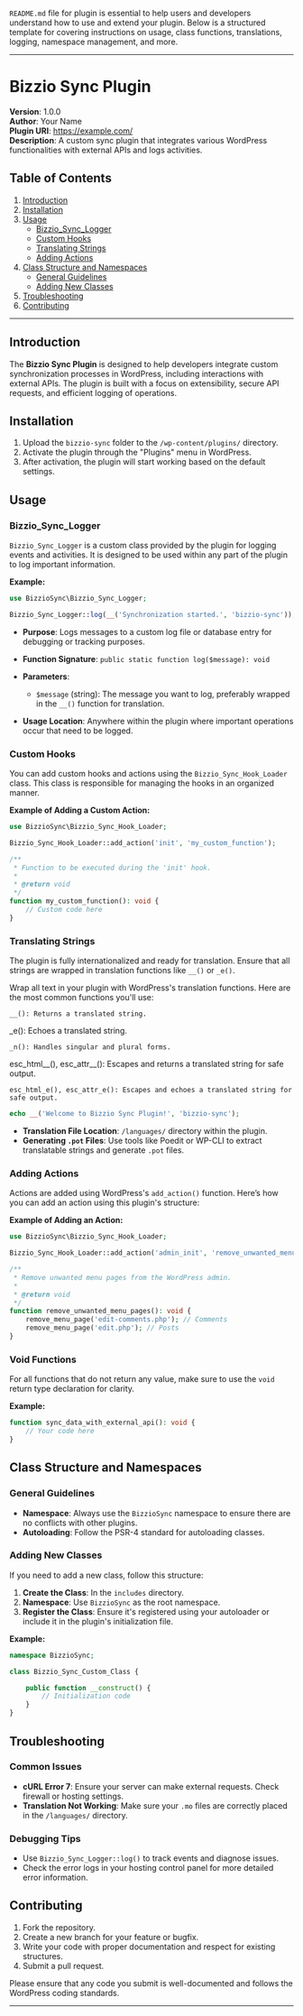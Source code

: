 `README.md` file for plugin is essential to help users and developers understand how to use and extend your plugin. Below is a structured template for covering instructions on usage, class functions, translations, logging, namespace management, and more.

---

# Bizzio Sync Plugin

**Version**: 1.0.0  
**Author**: Your Name  
**Plugin URI**: https://example.com/  
**Description**: A custom sync plugin that integrates various WordPress functionalities with external APIs and logs activities.

## Table of Contents

1. [Introduction](#introduction)
2. [Installation](#installation)
3. [Usage](#usage)
    - [Bizzio_Sync_Logger](#bizzio_sync_logger)
    - [Custom Hooks](#custom-hooks)
    - [Translating Strings](#translating-strings)
    - [Adding Actions](#adding-actions)
4. [Class Structure and Namespaces](#class-structure-and-namespaces)
    - [General Guidelines](#general-guidelines)
    - [Adding New Classes](#adding-new-classes)
5. [Troubleshooting](#troubleshooting)
6. [Contributing](#contributing)

---

## Introduction

The **Bizzio Sync Plugin** is designed to help developers integrate custom synchronization processes in WordPress, including interactions with external APIs. The plugin is built with a focus on extensibility, secure API requests, and efficient logging of operations.

## Installation

1. Upload the `bizzio-sync` folder to the `/wp-content/plugins/` directory.
2. Activate the plugin through the "Plugins" menu in WordPress.
3. After activation, the plugin will start working based on the default settings.

## Usage

### Bizzio_Sync_Logger

`Bizzio_Sync_Logger` is a custom class provided by the plugin for logging events and activities. It is designed to be used within any part of the plugin to log important information.

**Example:**

```php
use BizzioSync\Bizzio_Sync_Logger;

Bizzio_Sync_Logger::log(__('Synchronization started.', 'bizzio-sync'));
```

- **Purpose**: Logs messages to a custom log file or database entry for debugging or tracking purposes.
- **Function Signature**: `public static function log($message): void`
- **Parameters**:
  - `$message` (string): The message you want to log, preferably wrapped in the `__()` function for translation.
  
- **Usage Location**: Anywhere within the plugin where important operations occur that need to be logged.

### Custom Hooks

You can add custom hooks and actions using the `Bizzio_Sync_Hook_Loader` class. This class is responsible for managing the hooks in an organized manner.

**Example of Adding a Custom Action:**

```php
use BizzioSync\Bizzio_Sync_Hook_Loader;

Bizzio_Sync_Hook_Loader::add_action('init', 'my_custom_function');

/**
 * Function to be executed during the 'init' hook.
 *
 * @return void
 */
function my_custom_function(): void {
    // Custom code here
}
```

### Translating Strings

The plugin is fully internationalized and ready for translation. Ensure that all strings are wrapped in translation functions like `__()` or `_e()`.

Wrap all text in your plugin with WordPress's translation functions. Here are the most common functions you'll use:

``` 
__(): Returns a translated string.
``` 
_e(): Echoes a translated string.
``` 
_n(): Handles singular and plural forms.
``` 
esc_html__(), esc_attr__(): Escapes and returns a translated string for safe output.
``` 
esc_html_e(), esc_attr_e(): Escapes and echoes a translated string for safe output.
```

```php
echo __('Welcome to Bizzio Sync Plugin!', 'bizzio-sync');
```

- **Translation File Location**: `/languages/` directory within the plugin.
- **Generating `.pot` Files**: Use tools like Poedit or WP-CLI to extract translatable strings and generate `.pot` files.

### Adding Actions

Actions are added using WordPress's `add_action()` function. Here’s how you can add an action using this plugin's structure:

**Example of Adding an Action:**

```php
use BizzioSync\Bizzio_Sync_Hook_Loader;

Bizzio_Sync_Hook_Loader::add_action('admin_init', 'remove_unwanted_menu_pages');

/**
 * Remove unwanted menu pages from the WordPress admin.
 *
 * @return void
 */
function remove_unwanted_menu_pages(): void {
    remove_menu_page('edit-comments.php'); // Comments
    remove_menu_page('edit.php'); // Posts
}
```

### Void Functions

For all functions that do not return any value, make sure to use the `void` return type declaration for clarity.

**Example:**

```php
function sync_data_with_external_api(): void {
    // Your code here
}
```

## Class Structure and Namespaces

### General Guidelines

- **Namespace**: Always use the `BizzioSync` namespace to ensure there are no conflicts with other plugins.
- **Autoloading**: Follow the PSR-4 standard for autoloading classes.

### Adding New Classes

If you need to add a new class, follow this structure:

1. **Create the Class**: In the `includes` directory.
2. **Namespace**: Use `BizzioSync` as the root namespace.
3. **Register the Class**: Ensure it's registered using your autoloader or include it in the plugin's initialization file.

**Example:**

```php
namespace BizzioSync;

class Bizzio_Sync_Custom_Class {

    public function __construct() {
        // Initialization code
    }
}
```

## Troubleshooting

### Common Issues

- **cURL Error 7**: Ensure your server can make external requests. Check firewall or hosting settings.
- **Translation Not Working**: Make sure your `.mo` files are correctly placed in the `/languages/` directory.

### Debugging Tips

- Use `Bizzio_Sync_Logger::log()` to track events and diagnose issues.
- Check the error logs in your hosting control panel for more detailed error information.

## Contributing

1. Fork the repository.
2. Create a new branch for your feature or bugfix.
3. Write your code with proper documentation and respect for existing structures.
4. Submit a pull request.

Please ensure that any code you submit is well-documented and follows the WordPress coding standards.

---